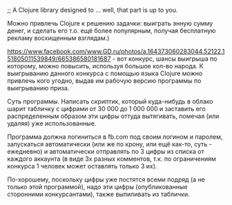 ;; A Clojure library designed to ... well, that part is up to you.

Можно привлечь Clojure к решению задачки: выиграть энную сумму денег, и сделать его т.о. ещё более популярным, получая бесплатную рекламу восхищенным взглядам.)

https://www.facebook.com/www.GD.ru/photos/a.164373060283044.52122.151805011539849/665386580181687 - вот конкурс, шансы выигрыша по которому, можно повысить, используя большое кол-во народа. К выигрыванию данного конкурса с помощью языка Clojure можно привлечь кого угодно, выдав им рабочую версию программы по выигрыванию приза.

Суть программы. Написать скриптик, который куда-нибудь в облако шарит табличку с цифрами от 30 000 до 1 000 000 и заставить его распределенным образом эти цифры оттуда вытягивать, помечая (или удаляя) уже использованные.

Программа должна логиниться в fb.com под своим логином и паролем, запускаться автоматически (или же по крону, или ещё как-то, суть - ежедневно) и автоматически отправлять по 3 цифры из списка от каждого аккаунта (в виде 3х разных комментов, т.к. по ограничениям конкурса 1 человек может оставлять только 3 их).

По-хорошему, поскольку цифры уже постятся всеми подряд (а не только этой программой), надо эти цифры (опубликованные сторонними конкурсантами), также выпиливать из таблички.